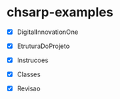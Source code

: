 # chsarp-examples

- [x] DigitalInnovationOne

- [x] EtruturaDoProjeto

- [x] Instrucoes

- [x] Classes

- [x] Revisao

  